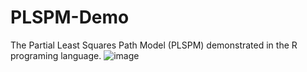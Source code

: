 # PLSPM-Demo
The Partial Least Squares Path Model (PLSPM) demonstrated in the R programing language. 
![image](https://user-images.githubusercontent.com/33331944/163849194-72b53758-6cb6-48fa-9821-fcdb47d86f12.png)
